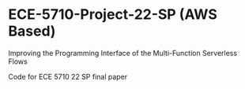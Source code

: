 # ECE-5710-Project-22-SP (AWS Based)
Improving the Programming Interface of the Multi-Function Serverless Flows

Code for ECE 5710 22 SP final paper
